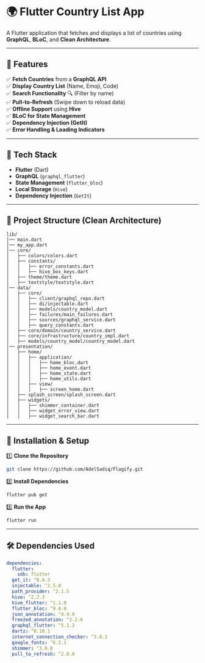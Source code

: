 
# **🌍 Flutter Country List App**  

A Flutter application that fetches and displays a list of countries using **GraphQL**, **BLoC**, and **Clean Architecture**.  

---

## **📌 Features**  

✅ **Fetch Countries** from a **GraphQL API**  
✅ **Display Country List** (Name, Emoji, Code)  
✅ **Search Functionality** 🔍 (Filter by name)  
✅ **Pull-to-Refresh** (Swipe down to reload data)  
✅ **Offline Support** using **Hive**  
✅ **BLoC for State Management**  
✅ **Dependency Injection (GetIt)**  
✅ **Error Handling & Loading Indicators**  

---

## **🚀 Tech Stack**  

- **Flutter** (Dart)  
- **GraphQL** (`graphql_flutter`)  
- **State Management** (`flutter_bloc`)  
- **Local Storage** (`Hive`)  
- **Dependency Injection** (`GetIt`)  

---

## **📂 Project Structure (Clean Architecture)**  

```
lib/
│── main.dart  
│── my_app.dart
│── core/  
│   ├── colors/colors.dart
│   ├── constants/
│   │   ├── error_constants.dart
│   │   ├── hive_box_keys.dart
│   ├── theme/theme.dart
│   ├── textstyle/textstyle.dart
│── data/
│   ├── core/
│   │   ├── client/graphql_repo.dart
│   │   ├── di/injectable.dart
│   │   ├── models/country_model.dart  
│   │   ├── failures/main_failures.dart
│   │   ├── sources/graphql_service.dart  
│   │   ├── query_constants.dart
│   ├── core/domain/country_service.dart
│   ├── core/infrastructure/country_impl.dart
│   ├── models/country_model/country_model.dart 
│── presentation/  
│   ├── home/
│   │   ├── application/
│   │   │   ├── home_bloc.dart
│   │   │   ├── home_event.dart
│   │   │   ├── home_state.dart
│   │   │   ├── home_utils.dart
│   │   ├── view/
│   │   │   ├── screen_home.dart
│   ├── splash_screen/splash_screen.dart  
│   ├── widgets/
│   │   ├── shimmer_container.dart
│   │   ├── widget_error_view.dart
│   │   ├── widget_search_bar.dart
```  

---

## **🔧 Installation & Setup**  

1️⃣ **Clone the Repository**  

```bash
git clone https://github.com/AdelSadiq/Flagify.git
```
  
2️⃣ **Install Dependencies**  

```bash
flutter pub get
```

3️⃣ **Run the App**  

```bash
flutter run
```

---

## **🛠️ Dependencies Used**  

```yaml
dependencies:
  flutter:
    sdk: flutter
  get_it: ^8.0.3
  injectable: ^2.5.0
  path_provider: ^2.1.5
  hive: ^2.2.3
  hive_flutter: ^1.1.0
  flutter_bloc: ^9.0.0
  json_annotation: ^4.9.0
  freezed_annotation: ^2.2.0
  graphql_flutter: ^5.1.2
  dartz: ^0.10.1
  internet_connection_checker: ^3.0.1
  google_fonts: ^6.2.1
  shimmer: ^3.0.0
  pull_to_refresh: ^2.0.0
```
